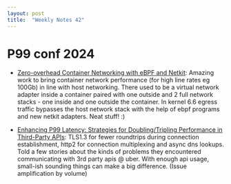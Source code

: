 ```yaml
---
layout: post
title:  "Weekly Notes 42"
---
```


# P99 conf 2024

* [Zero-overhead Container Networking with eBPF and Netkit](https://www.p99conf.io/session/zero-overhead-container-networking-with-ebpf-and-netkit/): Amazing work to bring container network performance (for high line rates eg 100Gb) in line with host networking. There used to be a virtual network adapter inside a container paired with one outside and 2 full network stacks - one inside and one outside the container. In kernel 6.6 egress traffic bypasses the host network stack with the help of ebpf programs and new netkit adapters. Neat stuff! :)

* [Enhancing P99 Latency: Strategies for Doubling/Tripling Performance in Third-Party APIs](https://www.youtube.com/watch?v=AWZlmlAxr1c): TLS1.3 for fewer roundtrips during connection establishment, http2 for connection multiplexing and async dns lookups. Told a few stories about the kinds of problems they encountered communicating with 3rd party apis @ uber. With enough api usage, small-ish sounding things can make a big difference. (Issue amplification by volume) 